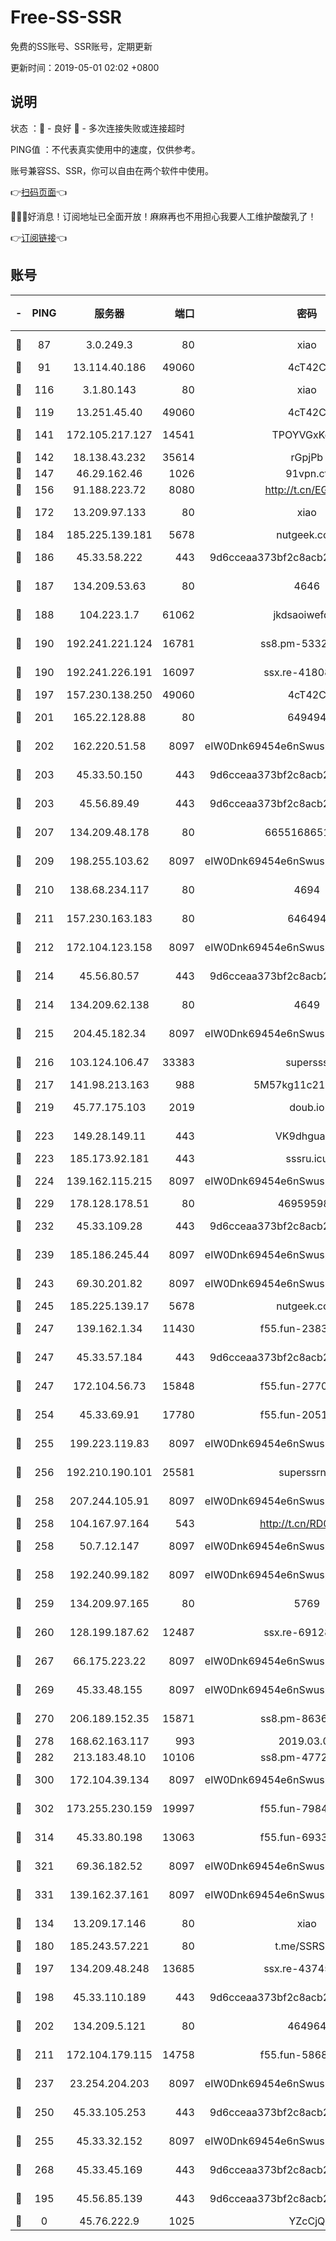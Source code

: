 # Free-SS-SSR

免费的SS账号、SSR账号，定期更新

更新时间：2019-05-01 02:02 +0800

## 说明

状态     ：🙂 - 良好 🙁 - 多次连接失败或连接超时

PING值   ：不代表真实使用中的速度，仅供参考。

账号兼容SS、SSR，你可以自由在两个软件中使用。

👉[扫码页面](https://liesauer.github.io/Free-SS-SSR/)👈

🎉🎉🎉好消息！订阅地址已全面开放！麻麻再也不用担心我要人工维护酸酸乳了！

👉[订阅链接](https://www.liesauer.net/yogurt/subscribe?ACCESS_TOKEN=DAYxR3mMaZAsaqUb)👈

## 账号

|-|PING|服务器|端口|密码|加密方式|区域|
|:----:|:----:|:-----:|-----:|:----:|:----:|:----:|
|🙂|87|3.0.249.3|80|xiao|aes-128-ctr|SG|
|🙂|91|13.114.40.186|49060|4cT42C|chacha20|JP|
|🙂|116|3.1.80.143|80|xiao|aes-128-ctr|SG|
|🙂|119|13.251.45.40|49060|4cT42C|chacha20|SG|
|🙂|141|172.105.217.127|14541|TPOYVGxKglpi|aes-256-cfb|JP|
|🙂|142|18.138.43.232|35614|rGpjPb|rc4-md5|SG|
|🙂|147|46.29.162.46|1026|91vpn.cf|rc4-md5|RU|
|🙂|156|91.188.223.72|8080|http://t.cn/EGJIyrl|rc4-md5|RU|
|🙂|172|13.209.97.133|80|xiao|aes-128-ctr|KR|
|🙂|184|185.225.139.181|5678|nutgeek.com|rc4-md5|US|
|🙂|186|45.33.58.222|443|9d6cceaa373bf2c8acb22e60b6a58be6|aes-256-cfb|US|
|🙂|187|134.209.53.63|80|4646|aes-256-cfb|US|
|🙂|188|104.223.1.7|61062|jkdsaoiwefdsa|aes-256-cfb|US|
|🙂|190|192.241.221.124|16781|ss8.pm-53325321|aes-256-cfb|US|
|🙂|190|192.241.226.191|16097|ssx.re-41808187|aes-256-cfb|US|
|🙂|197|157.230.138.250|49060|4cT42C|chacha20|US|
|🙂|201|165.22.128.88|80|649494|aes-256-cfb|US|
|🙂|202|162.220.51.58|8097|eIW0Dnk69454e6nSwuspv9DmS201tQ0D|aes-256-cfb|US|
|🙂|203|45.33.50.150|443|9d6cceaa373bf2c8acb22e60b6a58be6|aes-256-cfb|US|
|🙂|203|45.56.89.49|443|9d6cceaa373bf2c8acb22e60b6a58be6|aes-256-cfb|US|
|🙂|207|134.209.48.178|80|6655168651651|aes-256-cfb|US|
|🙂|209|198.255.103.62|8097|eIW0Dnk69454e6nSwuspv9DmS201tQ0D|aes-256-cfb|US|
|🙂|210|138.68.234.117|80|4694|aes-256-cfb|US|
|🙂|211|157.230.163.183|80|646494|aes-256-cfb|US|
|🙂|212|172.104.123.158|8097|eIW0Dnk69454e6nSwuspv9DmS201tQ0D|aes-256-cfb|JP|
|🙂|214|45.56.80.57|443|9d6cceaa373bf2c8acb22e60b6a58be6|aes-256-cfb|US|
|🙂|214|134.209.62.138|80|4649|aes-256-cfb|US|
|🙂|215|204.45.182.34|8097|eIW0Dnk69454e6nSwuspv9DmS201tQ0D|aes-256-cfb|US|
|🙂|216|103.124.106.47|33383|supersss|aes-256-cfb|US|
|🙂|217|141.98.213.163|988|5M57kg11c214qDmK|chacha20|KR|
|🙂|219|45.77.175.103|2019|doub.io|aes-128-ctr|SG|
|🙂|223|149.28.149.11|443|VK9dhgualsL|aes-256-cfb|SG|
|🙂|223|185.173.92.181|443|sssru.icu|rc4-md5|RU|
|🙂|224|139.162.115.215|8097|eIW0Dnk69454e6nSwuspv9DmS201tQ0D|aes-256-cfb|JP|
|🙂|229|178.128.178.51|80|469595985|chacha20|US|
|🙂|232|45.33.109.28|443|9d6cceaa373bf2c8acb22e60b6a58be6|aes-256-cfb|US|
|🙂|239|185.186.245.44|8097|eIW0Dnk69454e6nSwuspv9DmS201tQ0D|aes-256-cfb|NL|
|🙂|243|69.30.201.82|8097|eIW0Dnk69454e6nSwuspv9DmS201tQ0D|aes-256-cfb|US|
|🙂|245|185.225.139.17|5678|nutgeek.com|rc4-md5|US|
|🙂|247|139.162.1.34|11430|f55.fun-23831418|aes-256-cfb|SG|
|🙂|247|45.33.57.184|443|9d6cceaa373bf2c8acb22e60b6a58be6|aes-256-cfb|US|
|🙂|247|172.104.56.73|15848|f55.fun-27704225|aes-256-cfb|SG|
|🙂|254|45.33.69.91|17780|f55.fun-20514113|aes-256-cfb|US|
|🙂|255|199.223.119.83|8097|eIW0Dnk69454e6nSwuspv9DmS201tQ0D|aes-256-cfb|US|
|🙂|256|192.210.190.101|25581|superssrnet|aes-256-cfb|US|
|🙂|258|207.244.105.91|8097|eIW0Dnk69454e6nSwuspv9DmS201tQ0D|aes-256-cfb|US|
|🙂|258|104.167.97.164|543|http://t.cn/RD0D7sx|rc4-md5|CA|
|🙂|258|50.7.12.147|8097|eIW0Dnk69454e6nSwuspv9DmS201tQ0D|aes-256-cfb|US|
|🙂|258|192.240.99.182|8097|eIW0Dnk69454e6nSwuspv9DmS201tQ0D|aes-256-cfb|US|
|🙂|259|134.209.97.165|80|5769|aes-256-cfb|SG|
|🙂|260|128.199.187.62|12487|ssx.re-69128090|aes-256-cfb|SG|
|🙂|267|66.175.223.22|8097|eIW0Dnk69454e6nSwuspv9DmS201tQ0D|aes-256-cfb|US|
|🙂|269|45.33.48.155|8097|eIW0Dnk69454e6nSwuspv9DmS201tQ0D|aes-256-cfb|US|
|🙂|270|206.189.152.35|15871|ss8.pm-86367975|aes-256-cfb|SG|
|🙂|278|168.62.163.117|993|2019.03.07|rc4-md5|US|
|🙂|282|213.183.48.10|10106|ss8.pm-47724323|rc4-md5|RU|
|🙂|300|172.104.39.134|8097|eIW0Dnk69454e6nSwuspv9DmS201tQ0D|aes-256-cfb|SG|
|🙂|302|173.255.230.159|19997|f55.fun-79846200|aes-256-cfb|US|
|🙂|314|45.33.80.198|13063|f55.fun-69337739|aes-256-cfb|US|
|🙂|321|69.36.182.52|8097|eIW0Dnk69454e6nSwuspv9DmS201tQ0D|aes-256-cfb|US|
|🙂|331|139.162.37.161|8097|eIW0Dnk69454e6nSwuspv9DmS201tQ0D|aes-256-cfb|SG|
|🙂|134|13.209.17.146|80|xiao|aes-128-ctr|KR|
|🙂|180|185.243.57.221|80|t.me/SSRSUB|rc4-md5|US|
|🙂|197|134.209.48.248|13685|ssx.re-43745982|aes-256-cfb|US|
|🙂|198|45.33.110.189|443|9d6cceaa373bf2c8acb22e60b6a58be6|aes-256-cfb|US|
|🙂|202|134.209.5.121|80|464964|aes-256-cfb|US|
|🙂|211|172.104.179.115|14758|f55.fun-58684891|aes-256-cfb|SG|
|🙂|237|23.254.204.203|8097|eIW0Dnk69454e6nSwuspv9DmS201tQ0D|aes-256-cfb|US|
|🙂|250|45.33.105.253|443|9d6cceaa373bf2c8acb22e60b6a58be6|aes-256-cfb|US|
|🙂|255|45.33.32.152|8097|eIW0Dnk69454e6nSwuspv9DmS201tQ0D|aes-256-cfb|US|
|🙂|268|45.33.45.169|443|9d6cceaa373bf2c8acb22e60b6a58be6|aes-256-cfb|US|
|🙁|195|45.56.85.139|443|9d6cceaa373bf2c8acb22e60b6a58be6|aes-256-cfb|US|
|🙁|0|45.76.222.9|1025|YZcCjQ|rc4-md5|JP|

